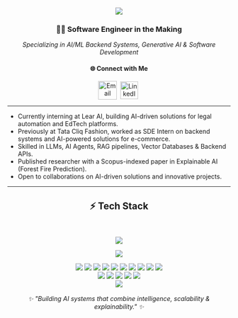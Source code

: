 <h1 align="center">
  <a href="https://git.io/typing-svg">
    <img src="https://readme-typing-svg.herokuapp.com/?font=Righteous&size=35&center=true&vCenter=true&width=800&height=70&duration=4000&lines=Hi+There+👋;I'm+Narendra+Kumar+Grandhi;AI+%26+Software+Developer" />
  </a>
</h1>


<div align="center">

### 👨‍💻 Software Engineer in the Making
*Specializing in AI/ML Backend Systems, Generative AI & Software Development*  

</div>


<h4 align="center">🌐 Connect with Me</h4>
<p align="center">
  <a title="Email" href="mailto:grandhinarendrakumar@gmail.com" target="_blank"><img align="center" src="https://skillicons.dev/icons?i=gmail" alt="Email" height="42" width="42" /></a>&nbsp;
  <a title="LinkedIn" href="https://www.linkedin.com/in/narendra-kumar-grandhi/" target="_blank"><img align="center" src="https://skillicons.dev/icons?i=linkedin" alt="LinkedIn" height="40" width="40" /></a>&nbsp;
</p>

---

- Currently interning at Lear AI, building AI-driven solutions for legal automation and EdTech platforms.
- Previously at Tata Cliq Fashion, worked as SDE Intern on backend systems and AI-powered solutions for e-commerce.
- Skilled in LLMs, AI Agents, RAG pipelines, Vector Databases & Backend APIs.
- Published researcher with a Scopus-indexed paper in Explainable AI (Forest Fire Prediction).
- Open to collaborations on AI-driven solutions and innovative projects.

---

<h2 align="center">⚡ Tech Stack</h2>
<br/>
<div align="center">

  <!-- Languages -->
  <img src="https://skillicons.dev/icons?i=python,java,js,html,css,mysql" /><br>

  <!-- Frameworks -->
  <img src="https://skillicons.dev/icons?i=spring,fastapi,react" /><br>

  <!-- AI / ML -->
  <img src="https://img.shields.io/badge/HuggingFace-ffcc00?style=for-the-badge&logo=huggingface&logoColor=black" />
  <img src="https://img.shields.io/badge/Scikit--learn-F7931E?style=for-the-badge&logo=scikitlearn&logoColor=white" />
  <img src="https://img.shields.io/badge/LangChain-000000?style=for-the-badge&logo=chainlink&logoColor=white"/>
  <img src="https://img.shields.io/badge/LangGraph-1E90FF?style=for-the-badge"/>
  <img src="https://img.shields.io/badge/RAG-FF5733?style=for-the-badge"/>
  <img src="https://img.shields.io/badge/ChromaDB-00C853?style=for-the-badge"/>
  <img src="https://img.shields.io/badge/FAISS-3366FF?style=for-the-badge"/>
  <img src="https://img.shields.io/badge/CrewAI-4B0082?style=for-the-badge"/>
  <img src="https://img.shields.io/badge/Twilio%20AI-F22F46?style=for-the-badge&logo=twilio&logoColor=white"/>
  <img src="https://img.shields.io/badge/Explainable%20AI%20(SHAP%2C%20LIME)-008080?style=for-the-badge"/><br>

  <!-- Tools -->
  <img src="https://skillicons.dev/icons?i=git,docker,postman,vscode,mongodb" />
  <img src="https://img.shields.io/badge/PostHog-ff3366?style=for-the-badge&logo=posthog&logoColor=white"/>
  <img src="https://img.shields.io/badge/Cursor%20IDE-000000?style=for-the-badge"/>
  <img src="https://img.shields.io/badge/ElasticSearch-005571?style=for-the-badge&logo=elasticsearch&logoColor=white"/>
  <img src="https://img.shields.io/badge/N8N%20Automation-EA4AAA?style=for-the-badge&logo=n8n&logoColor=white"/><br>

  <!-- Cloud -->
  <img src="https://img.shields.io/badge/AWS-Basics-FF9900?style=for-the-badge&logo=amazonaws&logoColor=white"/>
</div>

<br/>
<div align="center">
  <em>✨ "Building AI systems that combine intelligence, scalability & explainability." ✨</em> 
</div>
